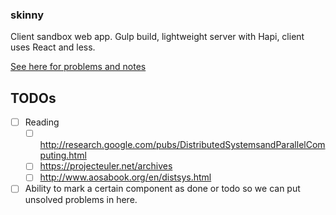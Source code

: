 ### skinny
Client sandbox web app. Gulp build, lightweight server with Hapi, client uses React and less.

[See here for problems and notes](docs/)

## TODOs
- [ ] Reading
  - [ ] http://research.google.com/pubs/DistributedSystemsandParallelComputing.html
  - [ ] https://projecteuler.net/archives
  - [ ] http://www.aosabook.org/en/distsys.html
- [ ] Ability to mark a certain component as done or todo so we can put unsolved problems in here.
